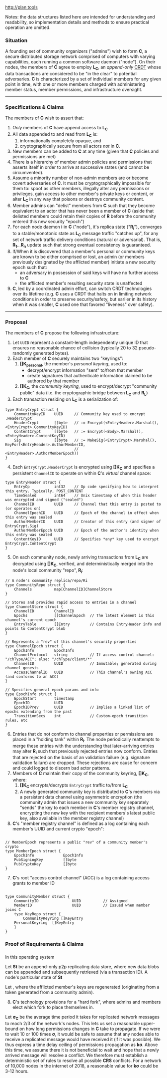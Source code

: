 


http://plan.tools


Notes: the data structures listed here are intended for understanding and readability, so implementation details and methods to ensure practical operation are omitted.

### Situation

A founding set of community organizers ("admins") wish to form **C**, a secure distributed storage network comprised of computers with varying capabilities, each running a common software daemon ("node"). On their nodes, the members of **C** agree to employ **L<sub>C</sub>**, an _append-only_ [CRDT](https://en.wikipedia.org/wiki/Conflict-free_replicated_data_type) whose data transactions are considered to be "in the clear" to potential adversaries.   **C** is characterized by a set of individual members for any given point in time, with one or more members charged with administering member status, member permissions, and infrastructure oversight.  

---

### Specifications & Claims

The members of **C** wish to assert that:
   1. _Only_ members of **C** have append access to **L<sub>C</sub>**
   2. All data appended to and read from **L<sub>C</sub>** is:
      1. informationally completely opaque, and
      2. cryptographically secure from all actors *not* in **C**.
   3. New members can be added to **C** at any time (given that **C** policies and permissions are met)
   4. There is a hierarchy of member admin policies and permissions that asserts itself in order to arrive at successive states (and cannot be circumvented).
   5. Assume a minority number of non-admin members are or become covert adversaries of **C**.  It must be cryptographically impossible for them to: spoof as other members, illegally alter any permissions or privileges, gain access to other member's private keys or content, or alter **L<sub>C</sub>** in any way that poisons or destroys community content.
   5. Member admins can "delist" members from **C** such that they become equivalent to an actor that has never been a member of **C** (aside that delisted members could retain their copies of **R** before the community entered this new security "epoch")
   4. For each node daemon **i** in **C** ("node"), it's replica state ("**R<sub>i</sub>**"), converges to a stable/monotonic state as **L<sub>C</sub>** message traffic "catches up", for any set of network traffic delivery conditions (natural or adversarial).  That is, **R<sub>1</sub>**...**R<sub>n</sub>** update such that strong eventual consistency is guaranteed.
   6. If/When it is discovered that a member's personal or community keys are known to be either comprised or lost, an admin (or members previously designated by the afflicted member) initiate a new security epoch such that:
       - an adversary in possession of said keys will have no further access to **C**
       - the afflicted member's resulting security state is unaffected
   7. **C**, led by a coordinated admin effort, can switch CRDT technologies over its lifetime (e.g. **C** uses a CRDT that halts on in limiting network conditions in order to preserve security/safety, but earlier in its history when it was smaller, **C** used one that favored "liveness" over safety).


---

### Proposal

The members of **C** propose the following infrastructure:
   1. Let `UUID` represent a constant-length independently unique ID that ensures no reasonable chance of collision (typically 20 to 32 pseudo-randomly generated bytes).
   2. Each member of **C** securely maintains two "keyrings":
      1. **[]K<sub>personal</sub>**, the member's _personal keyring_, used to:
           - decrypt/encrypt information "sent" to/from that member
           - create signatures that authenticate information claimed to be authored by that member
      2. **[]K<sub>C</sub>**, the _community keyring_, used to encrypt/decrypt "community public" data (i.e. the cryptographic bridge between **L<sub>C</sub>** and **R<sub>L</sub>**)
   3. Each transaction residing on **L<sub>C</sub>** is a serialization of:
   ```
   type EntryCrypt struct {
       CommunityKeyID    UUID     // Community key used to encrypt .HeaderCrypt
       HeaderCrypt       []byte   // := Encrypt(<EntryHeader>.Marshal(), <EntryCrypt>.CommunityKeyID)
       ContentCrypt      []byte   // := Encrypt(<Body>.Marshal(), <EntryHeader>.ContentKeyID)
       Sig               []byte   // := MakeSig(<EntryCrypt>.Marshal(), KeyFor(<EntryHeader>.AuthorMemberID,
                                  //                                           <EntryHeader>.AuthorMemberEpoch))
   }
   ```
   4. Each `EntryCrypt.HeaderCrypt` is encrypted using **[]K<sub>C</sub>** and specifies a persistent `ChannelID` to operate on within **C**'s _virtual_ channel space:
   ```
   type EntryHeader struct {
       EntryOp           int32    // Op code specifying how to interpret this entry. Typically, POST_CONTENT
       TimeSealed        int64    // Unix timestamp of when this header was encrypted and signed ("sealed")
       ChannelID         UUID     // Channel that this entry is posted to (or operates on)
       ChannelEpochID    UUID     // Epoch of the channel in effect when this entry was sealed
       AuthorMemberID    UUID     // Creator of this entry (and signer of EntryCrypt.Sig)
       AuthorMemberEpoch UUID     // Epoch of the author's identity when this entry was sealed
       ContentKeyID      UUID     // Specifies *any* key used to encrypt EntryCrypt.ContentCrypt
   }
   ```
   5. On each community node, newly arriving transactions from **L<sub>C</sub>** are decrypted using **[]K<sub>C</sub>**, verified, and deterministically merged into the node's local community "repo", **R<sub>i</sub>**:
   ```
   // A node's community replica/repo/Ri
   type CommunityRepo struct {
       Channels          map[ChannelID]ChannelStore
   }

   // Stores and provides rapid access to entries in a channel
   type ChannelStore struct {
       ChannelID         ChannelID
       Epochs            []ChannelEpoch  // The latest element is this channel's current epoch
       EntryTable        []Entry         // Contains EntryHeader info and points to ContentCrypt blob
   }

   // Represents a "rev" of this channel's security properties
   type ChannelEpoch struct {
       EpochInfo         EpochInfo
       ChannelProtocol   string          // If access control channel: "/chType/ACC"; else: "/chType/client/*"
       ChannelID         UUID            // Immutable; generated during channel genesis
       AccessChannelID   UUID            // This channel's owning ACC (and conforms to an ACC)
   }

   // Specifies general epoch params and info
   type EpochInfo struct {
       EpochStart        timestamp
       EpochID           UUID
       EpochIDPrev       UUID            // Implies a linked list of epochs extending from the past
       TransitionSecs    int             // Custom-epoch transition rules, etc
   }
   ```

   6. Entries that do not conform to channel properties or permissions are placed in a "holding tank" within **R<sub>i</sub>**.  The node periodically reattempts to merge these entries with the understanding that later-arriving entries may alter **R<sub>i</sub>** such that previously rejected entries now conform.  Entries that are rejected on the basis of an validation failure (e.g. signature validation failure) are dropped.  These rejections are cause for concern and could logged to discern bad actor patterns.
   7. Members of **C** maintain their copy of the community keyring, **[]K<sub>C</sub>**, where:
        1. **[]K<sub>C</sub>** encrypts/decrypts `EntryCrypt` traffic to/from **L<sub>C</sub>**
        2. A newly generated community key is distributed to **C**'s members via a persistent data channel using asymmetric encryption (the community admin that issues a new community key separately "sends" the key to each member in **C**'s member registry channel, encrypting the new key with the recipient members's latest public key, also available in the member registry channel)
   8. **C**'s "member registry channel" is defined as a log containing each member's UUID and current crypto "epoch":
```

// MemberEpoch represents a public "rev" of a community member's crypto
type MemberEpoch struct {
    EpochInfo             EpochInfo
    PubSigningKey         []byte
    PubCryptoKey          []byte
}
```
   7. **C**'s root "access control channel" (ACC) is a log containing access grants to member ID



```

type CommunityMember struct {
    CommunityID               UUID          // Assigned
    MemberID                  UUID          // Issued when member joins C
    type KeyRepo struct {
        CommunityKeyring []KeyEntry
    PersonalKeyring  []KeyEntry
    }
}
```


### Proof of Requirements & Claims




###

In this operating system



Let **St** be an append-only p2p replicating data store, where new data blobs can be appended and subsequently retrieved (via a transaction ID).  A node's particular state of **St**

Let
   , where the afflicted member's keys are regenerated (originating from a token generated from a community admin).  


8. **C**'s technology provisions for a "hard fork", where admins and members elect which fork to place themselves in.  

Let **σ<sub>C</sub>** be the average time period it takes for replicated network messages to reach 2/3 of the network's nodes.  This lets us set a reasonable upper-bound on how long permissions changes in **C** take to propagate.  If we were to wait 10 or 100 times **σ**, it would be safe to assume that any nodes able to receive a replicated message would have received it (if it was possible).  We thus express a time delay ceiling of permissions propagation as **kσ**.  Above this time, we assume there it is not beneficial to wait and hope that a newly arrived message will resolve a conflict.  We therefore must establish a deterministic set of rules to resolve all possible **CRS** conflicts.  For a network of 10,000 nodes in the internet of 2018, a reasonable value for **kσ** could be 3-12 hours.
